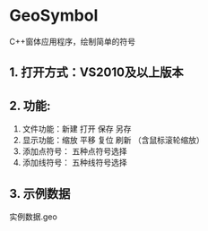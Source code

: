 # GeoSymbol
C++窗体应用程序，绘制简单的符号

## 1. 打开方式：VS2010及以上版本

## 2. 功能:
  1. 文件功能：新建 打开 保存 另存
  2. 显示功能：缩放 平移 复位 刷新 （含鼠标滚轮缩放）
  3. 添加点符号： 五种点符号选择
  4. 添加线符号： 五种线符号选择

## 3. 示例数据
实例数据.geo


